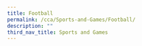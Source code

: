 ```yaml
---
title: Football
permalink: /cca/Sports-and-Games/Football/
description: ""
third_nav_title: Sports and Games
---
```

